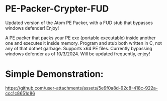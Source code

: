 # PE-Packer-Crypter-FUD
Updated version of the Atom PE Packer, with a FUD stub that bypasses windows defender! Enjoy!

A PE packer that packs your PE exe (portable executable) inside another one and executes it inside memory. Program and stub both written in C, not any of that dotnet garbage. Supports x64 PE files. Currently bypassing windows defender as of 10/3/2024. Will be updated frequently, enjoy!

# Simple Demonstration:
https://github.com/user-attachments/assets/5e9f0a8d-92c8-418c-922a-ccc1c8651d86
